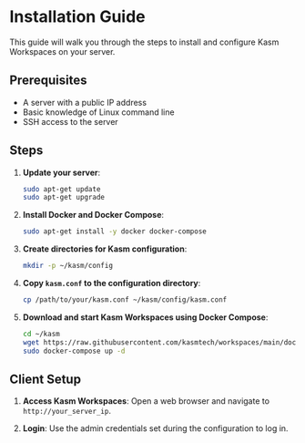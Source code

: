 # Installation Guide

This guide will walk you through the steps to install and configure Kasm Workspaces on your server.

## Prerequisites

- A server with a public IP address
- Basic knowledge of Linux command line
- SSH access to the server

## Steps

1. **Update your server**:
    ```bash
    sudo apt-get update
    sudo apt-get upgrade
    ```

2. **Install Docker and Docker Compose**:
    ```bash
    sudo apt-get install -y docker docker-compose
    ```

3. **Create directories for Kasm configuration**:
    ```bash
    mkdir -p ~/kasm/config
    ```

4. **Copy `kasm.conf` to the configuration directory**:
    ```bash
    cp /path/to/your/kasm.conf ~/kasm/config/kasm.conf
    ```

5. **Download and start Kasm Workspaces using Docker Compose**:
    ```bash
    cd ~/kasm
    wget https://raw.githubusercontent.com/kasmtech/workspaces/main/docker-compose.yml
    sudo docker-compose up -d
    ```

## Client Setup

1. **Access Kasm Workspaces**:
    Open a web browser and navigate to `http://your_server_ip`.

2. **Login**:
    Use the admin credentials set during the configuration to log in.
